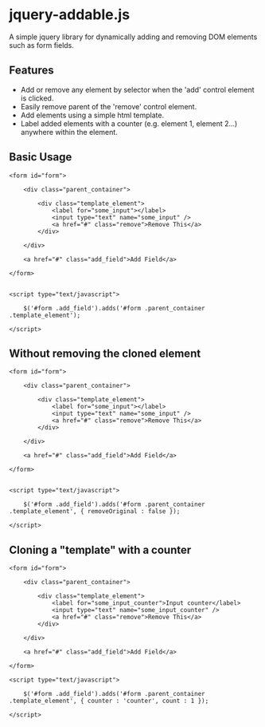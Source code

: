 # jquery-addable.js

A simple jquery library for dynamically adding and removing DOM elements such as form fields.

## Features

* Add or remove any element by selector when the 'add' control element is clicked.
* Easily remove parent of the 'remove' control element.
* Add elements using a simple html template.
* Label added elements with a counter (e.g. element 1, element 2...) anywhere within the element.

## Basic Usage
	
	<form id="form">
		
		<div class="parent_container">
			
			<div class="template_element">
				<label for="some_input"></label>
				<input type="text" name="some_input" />
				<a href="#" class="remove">Remove This</a>
			</div>
			
		</div>
		
		<a href="#" class="add_field">Add Field</a>
	
	</form>
	
	
	<script type="text/javascript">
		
		$('#form .add_field').adds('#form .parent_container .template_element');
		
	</script>

## Without removing the cloned element

	<form id="form">
	
		<div class="parent_container">
		
			<div class="template_element">
				<label for="some_input"></label>
				<input type="text" name="some_input" />
				<a href="#" class="remove">Remove This</a>
			</div>
		
		</div>
	
		<a href="#" class="add_field">Add Field</a>

	</form>


	<script type="text/javascript">
	
		$('#form .add_field').adds('#form .parent_container .template_element', { removeOriginal : false });
	
	</script>

## Cloning a "template" with a counter

	<form id="form">
	
		<div class="parent_container">
			
			<div class="template_element">
				<label for="some_input_counter">Input counter</label>
				<input type="text" name="some_input_counter" />
				<a href="#" class="remove">Remove This</a>
			</div>
			
		</div>
	
		<a href="#" class="add_field">Add Field</a>
	
	</form>
	
	<script type="text/javascript">
		
		$('#form .add_field').adds('#form .parent_container .template_element', { counter : 'counter', count : 1 });
		
	</script>
	
	